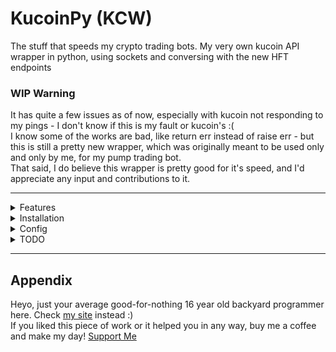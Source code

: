 # KucoinPy (KCW)
The stuff that speeds my crypto trading bots. My very own kucoin API wrapper in python, using sockets and conversing with the new HFT endpoints

### WIP Warning
It has quite a few issues as of now, especially with kucoin not responding to my pings - I don't know if this is my fault or kucoin's :( <br>
I know some of the works are bad, like return err instead of raise err - but this is still a pretty new wrapper, which was originally meant to be used only and only by me, for my pump trading bot. <br>
That said, I do believe this wrapper is pretty good for it's speed, and I'd appreciate any input and contributions to it.

---

<details>
    <summary> Features </summary>

- Socket cache
  - A new socket is used for each request.
  - This is done, in light of previous tests, to avoid buffer errors and closed socket errors.
- Websocket auto sub/re-sub
  - A pretty basic feature but one I really like
  - In the instance the websocket reboots, it automatically re-subscribes to old channels.
- Inbuilt subscriptions
  - By default, maintains balance and order history
- `second_message_handler`
  - Another very basic feature yet I'm very proud of, that is the ability to pass in a function to handle every websocket message after the default handler has ran.
  - This makes it useful to use in bots where you need additional manageemnt other than the inbuilt already implemented.
- `after_ws`
  - Similar to `second_message_handler`, it allows a function to be passed in that is called/ran after a websocket successfully boots.
  - This is useful in cases where the application requires extra work to be done after booting a socket before everything is ready
- `_shutdown_ws` object variable
  - Automatically varies from `True` to `False` based on the status of the websocket.
  - I found this really useful in HFT or even simply printing data; where it would print outdated data while the socket rebooted. Instead just check if this variable is `True` or `False`

</details>

<details>
    <summary> Installation </summary>

As easy as `pip install KucoinPy`

</details>

<details>
    <summary> Config </summary>

The variables to be passed in to `KCW()`<br>

- `kc_api_key, kc_api_secret, kc_api_passphrase,`: Self explanatory.
- `defaults`: Defaults to `None`
  - Default channels to subscribe to
  - Currently supports `/account/balance` and `/spotMarket/tradeOrdersV2`
  - Pass in `None` to not subscribe to any channels
  - Pass in a list of strings to subscribe to those channels
    - Format: `[("topic", private: bool), ("topic", private: bool)]`
    - Example: `[("/account/balance", True)]`
- `second_message_handler`: Defaults to doing nothing
  - Function called after default websocket message handler is ran.
  - Passes one parameter, message, which is the json of the websocket message.
- `after_ws`: Defaults to do nothing
  - Function called after websocket successfully boots.
  - Does not pass in any parameter
- `logger`: Defaults to `pyloggor(project_root="KucoinPy")`
  - A pyloggor object; check it out [here!](https://pypi.org/project/pyloggor/)
  - This is a library created by me for beautiful logging :)
  - Please note the default logger uses an option `project_root` which MAY slow down logging to about 0.0001 seconds or 0.1 ms for one log call. This occurs due to the stack depth being big.

</details>

<details>
    <summary> TODO </summary>

- I don't like the fact so much overhead is ran if only and only the websocket is required, probably something to be done on a later date.
- The recv function in the socket wrapper (`HTTP`), does not properly manage content length and often contains data which the `Response` class does not properly handle.
  - This happens when the response data is big and gets chunked, in which case the splitting and stuff doesn't resolve properly.
- Clean up log statements; really inconsistent and messy.
- Add support for the good stuff like transfers and order history and balance etc etc

</details>

---

## Appendix

Heyo, just your average good-for-nothing 16 year old backyard programmer here. Check [my site](https://privatepanda.co) instead :)<br>
If you liked this piece of work or it helped you in any way, buy me a coffee and make my day! [Support Me](https://privatepanda.co#patreon)
